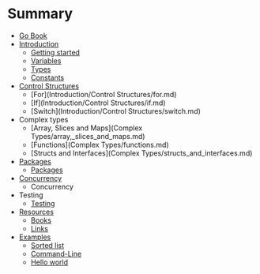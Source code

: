 # Summary

* [Go Book](README.md)
* [Introduction](Introduction)
   * [Getting started](Introduction/getting_started.md)
   * [Variables](Introduction/variables.md)
   * [Types](Introduction/types.md)
   * [Constants](Introduction/constants.md)
* [Control Structures](Introduction/control_structures.md)
   * [For](Introduction/Control Structures/for.md)
   * [If](Introduction/Control Structures/if.md)
   * [Switch](Introduction/Control Structures/switch.md)
* Complex types
   * [Array, Slices and Maps](Complex Types/array,_slices_and_maps.md)
   * [Functions](Complex Types/functions.md)
   * [Structs and Interfaces](Complex Types/structs_and_interfaces.md)
* [Packages](Packages)
   * [Packages](Packages/packages.md)
* [Concurrency](Concurrency/concurrency.md)
   * Concurrency
* Testing
   * [Testing](Testing/testing.md)
* [Resources](Resources)
   * [Books](Resources/books.md)
   * [Links](Resources/links.md)
* [Examples](Examples)
   * [Sorted list](Examples/sorted_list.md)
   * [Command-Line](Examples/command-line.md)
   * [Hello world](Examples/helloworld.md)

